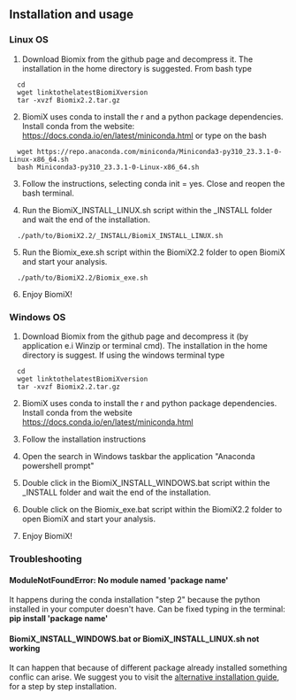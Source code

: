 ## Installation and usage
### Linux OS
  1. Download Biomix from the github page and decompress it. The installation in the home directory is suggested. From bash type
```
  cd
  wget linktothelatestBiomiXversion
  tar -xvzf Biomix2.2.tar.gz
```
  2. BiomiX uses conda to install the r and a python package dependencies. 
  Install conda from the website: https://docs.conda.io/en/latest/miniconda.html or type on the bash 
```
  wget https://repo.anaconda.com/miniconda/Miniconda3-py310_23.3.1-0-Linux-x86_64.sh
  bash Miniconda3-py310_23.3.1-0-Linux-x86_64.sh
```
  3. Follow the instructions, selecting conda init = yes. Close and reopen the bash terminal.

  4. Run the BiomiX_INSTALL_LINUX.sh script within the _INSTALL folder and wait the end of the installation.
```
  ./path/to/BiomiX2.2/_INSTALL/BiomiX_INSTALL_LINUX.sh
```
  5. Run the Biomix_exe.sh script within the BiomiX2.2 folder to open BiomiX and start your analysis.
```
  ./path/to/BiomiX2.2/Biomix_exe.sh
```
  6. Enjoy BiomiX!


### Windows OS
  1. Download Biomix from the github page and decompress it (by application e.i Winzip or terminal cmd). The installation in the home directory is suggest.
     If using the windows terminal type
```
  cd
  wget linktothelatestBiomiXversion
  tar -xvzf Biomix2.2.tar.gz
```
  2. BiomiX uses conda to install the r and python package dependencies. 
  Install conda from the website https://docs.conda.io/en/latest/miniconda.html

  3. Follow the installation instructions
  
  4. Open the search in Windows taskbar the application "Anaconda powershell prompt"

  5. Double click in the BiomiX_INSTALL_WINDOWS.bat script within the _INSTALL folder and wait the end of the installation.

  6. Double click on the Biomix_exe.bat script within the BiomiX2.2 folder to open BiomiX and start your analysis.

  7. Enjoy BiomiX!
   
### Troubleshooting
#### **ModuleNotFoundError: No module named 'package name'** 
It happens during the conda installation "step 2" because the python installed in your computer doesn't have. Can be fixed typing in the terminal: **pip install 'package name'**
#### BiomiX_INSTALL_WINDOWS.bat or BiomiX_INSTALL_LINUX.sh not working
It can happen that because of different package already installed something conflic can arise. We suggest you to visit the [alternative installation guide](Alternative_Installation.md), for a step by step installation.
